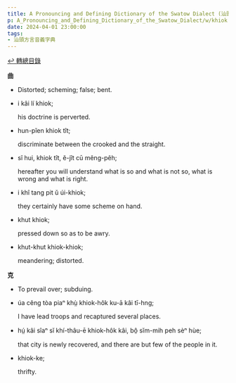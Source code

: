 ```yaml
---
title: A Pronouncing and Defining Dictionary of the Swatow Dialect (汕頭方言音義字典) / khiok
p: A_Pronouncing_and_Defining_Dictionary_of_the_Swatow_Dialect/w/khiok
date: 2024-04-01 23:00:00
tags: 
- 汕頭方言音義字典
---
```


[↩️ 轉總目錄](/A_Pronouncing_and_Defining_Dictionary_of_the_Swatow_Dialect)


**曲**
- Distorted; scheming; false; bent.

- i kâi lí khiok;

  his doctrine is perverted.

- hun-pĭen khiok tît;

  discriminate between the crooked and the straight.

- sĭ hui, khiok tît, ĕ-jît cū mêng-pêh;

  hereafter you will understand what is so and what is not so, what is wrong and what is right.

- i khî tang pit ŭ úi-khiok;

  they certainly have some scheme on hand.

- khut khiok;

  pressed down so as to be awry.

- khut-khut khiok-khiok;

  meandering; distorted.

**克**
- To prevail over; subduing.

- úa cêng tòa piaⁿ khṳ̀ khiok-hôk ku-ā kâi tī-hng;

  I have lead troops and recaptured several places.

- hṳ́ kâi sîaⁿ sĭ khí-thâu-ē khiok-hôk kâi, bô̤ sĭm-mih peh sèⁿ hùe;

  that city is newly recovered, and there are but few of the people in it.

- khiok-ke;

  thrifty.
